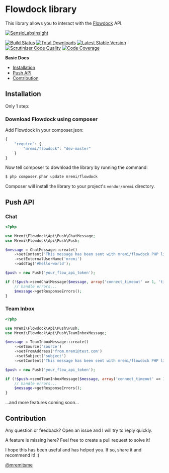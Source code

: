 Flowdock library
================

This library allows you to interact with the [Flowdock](https://www.flowdock.com/) API.

[![SensioLabsInsight](https://insight.sensiolabs.com/projects/e7e69bdb-dce1-4189-b3d8-ae3ee661dbc9/big.png)](https://insight.sensiolabs.com/projects/e7e69bdb-dce1-4189-b3d8-ae3ee661dbc9)

[![Build Status](https://travis-ci.org/mremi/Flowdock.svg?branch=master)](https://travis-ci.org/mremi/Flowdock)
[![Total Downloads](https://poser.pugx.org/mremi/flowdock/downloads.svg)](https://packagist.org/packages/mremi/flowdock)
[![Latest Stable Version](https://poser.pugx.org/mremi/flowdock/v/stable.svg)](https://packagist.org/packages/mremi/flowdock)
[![Scrutinizer Code Quality](https://scrutinizer-ci.com/g/mremi/Flowdock/badges/quality-score.png?b=master)](https://scrutinizer-ci.com/g/mremi/Flowdock/?branch=master)
[![Code Coverage](https://scrutinizer-ci.com/g/mremi/Flowdock/badges/coverage.png?b=master)](https://scrutinizer-ci.com/g/mremi/Flowdock/?branch=master)

**Basic Docs**

* [Installation](#installation)
* [Push API](#push-api)
* [Contribution](#contribution)

<a name="installation"></a>

## Installation

Only 1 step:

### Download Flowdock using composer

Add Flowdock in your composer.json:

```js
{
    "require": {
        "mremi/flowdock": "dev-master"
    }
}
```

Now tell composer to download the library by running the command:

``` bash
$ php composer.phar update mremi/flowdock
```

Composer will install the library to your project's `vendor/mremi` directory.

<a name="push-api"></a>

## Push API

### Chat

```php
<?php

use Mremi\Flowdock\Api\Push\ChatMessage;
use Mremi\Flowdock\Api\Push\Push;

$message = ChatMessage::create()
    ->setContent('This message has been sent with mremi/flowdock PHP library')
    ->setExternalUserName('mremi')
    ->addTag('#hello-world');

$push = new Push('your_flow_api_token');

if (!$push->sendChatMessage($message, array('connect_timeout' => 1, 'timeout' => 1))) {
    // handle errors...
    $message->getResponseErrors();
}
```

### Team Inbox

```php
<?php

use Mremi\Flowdock\Api\Push\Push;
use Mremi\Flowdock\Api\Push\TeamInboxMessage;

$message = TeamInboxMessage::create()
    ->setSource('source')
    ->setFromAddress('from.mremi@test.com')
    ->setSubject('subject')
    ->setContent('This message has been sent with mremi/flowdock PHP library');

$push = new Push('your_flow_api_token');

if (!$push->sendTeamInboxMessage($message, array('connect_timeout' => 1, 'timeout' => 1))) {
    // handle errors...
    $message->getResponseErrors();
}
```

...and more features coming soon...

<a name="contribution"></a>

## Contribution

Any question or feedback? Open an issue and I will try to reply quickly.

A feature is missing here? Feel free to create a pull request to solve it!

I hope this has been useful and has helped you. If so, share it and recommend
it! :)

[@mremitsme](https://twitter.com/mremitsme)
